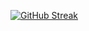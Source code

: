 [![GitHub Streak](https://streak-stats.demolab.com?user=MatheusMinski)](https://git.io/streak-stats)
